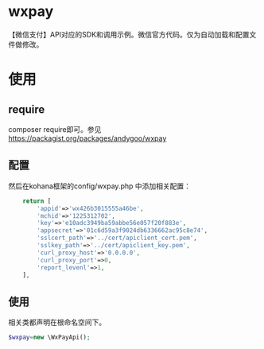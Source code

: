 
# wxpay
【微信支付】API对应的SDK和调用示例。微信官方代码。仅为自动加载和配置文件做修改。

# 使用
## require
composer require即可。参见 https://packagist.org/packages/andygoo/wxpay

## 配置
然后在kohana框架的config/wxpay.php 中添加相关配置：
```php
	return [
		'appid'=>'wx426b3015555a46be',
		'mchid'=>'1225312702',
		'key'=>'e10adc3949ba59abbe56e057f20f883e',
		'appsecret'=>'01c6d59a3f9024db6336662ac95c8e74',
		'sslcert_path'=>'../cert/apiclient_cert.pem',
		'sslkey_path'=>'../cert/apiclient_key.pem',
		'curl_proxy_host'=>'0.0.0.0',
		'curl_proxy_port'=>0,
		'report_levenl'=>1,
	],
```

## 使用
相关类都声明在根命名空间下。

```php
$wxpay=new \WxPayApi();
```
